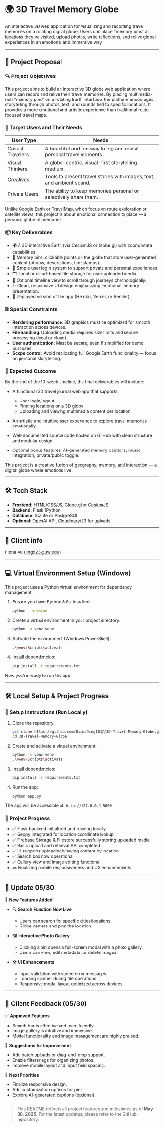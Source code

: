 # 🌍 3D Travel Memory Globe

An interactive 3D web application for visualizing and recording travel memories on a rotating digital globe. Users can place "memory pins" at locations they've visited, upload photos, write reflections, and relive global experiences in an emotional and immersive way.

---

## 🧭 Project Proposal

### 🔍 Project Objectives

This project aims to build an interactive 3D globe web application where users can record and relive their travel memories. By placing multimedia-rich "memory pins" on a rotating Earth interface, the platform encourages storytelling through photos, text, and sounds tied to specific locations. It provides a more emotional and artistic experience than traditional route-focused travel maps.

### 🎯 Target Users and Their Needs

| User Type        | Needs                                                                 |
| ---------------- | --------------------------------------------------------------------- |
| Casual Travelers | A beautiful and fun way to log and revisit personal travel moments.   |
| Visual Thinkers  | A globe-centric, visual-first storytelling medium.                    |
| Creatives        | Tools to present travel stories with images, text, and ambient sound. |
| Private Users    | The ability to keep memories personal or selectively share them.      |

Unlike Google Earth or TravelMap, which focus on route exploration or satellite views, this project is about emotional connection to place — a personal globe of memories.

### 📦 Key Deliverables

* 🌍 A 3D interactive Earth (via CesiumJS or Globe.gl) with zoom/rotate capabilities.
* 📌 Memory pins: clickable points on the globe that store user-generated content (photos, descriptions, timestamps).
* 🔐 Simple user login system to support private and personal experiences.
* 🗂 Local or cloud-based file storage for user-uploaded media.
* 🧭 Optional timeline view to scroll through journeys chronologically.
* ✨ Clean, responsive UI design emphasizing emotional memory presentation.
* 🚀 Deployed version of the app (Heroku, Vercel, or Render).

### ⛓ Special Constraints

* **Rendering performance**: 3D graphics must be optimized for smooth interaction across devices.
* **File handling**: Uploading media requires size limits and secure processing (local or cloud).
* **User authentication**: Must be secure, even if simplified for demo purposes.
* **Scope control**: Avoid replicating full Google Earth functionality — focus on personal storytelling.

### 🌈 Expected Outcome

By the end of the 10-week timeline, the final deliverables will include:

* A functional 3D travel journal web app that supports:

  * User login/logout
  * Pinning locations on a 3D globe
  * Uploading and viewing multimedia content per location
* An artistic and intuitive user experience to explore travel memories emotionally.
* Well-documented source code hosted on GitHub with clean structure and modular design.
* Optional bonus features: AI-generated memory captions, music integration, private/public toggle.

This project is a creative fusion of geography, memory, and interaction — a digital globe where emotions live.

---

## 🛠 Tech Stack

* **Frontend**: HTML/CSS/JS, Globe.gl or CesiumJS
* **Backend**: Flask (Python)
* **Database**: SQLite or PostgreSQL
* **Optional**: OpenAI API, Cloudinary/S3 for uploads

---

## 📁 Client info

Fiona Xu ([jingx23@uw.edu](mailto:jingx23@uw.edu))

---

## 💻 Virtual Environment Setup (Windows)

This project uses a Python virtual environment for dependency management.

1. Ensure you have Python 3.9+ installed:

   ```bash
   python --version
   ```
2. Create a virtual environment in your project directory:

   ```bash
   python -m venv venv
   ```
3. Activate the environment (Windows PowerShell):

   ```bash
   .\venv\Scripts\activate
   ```
4. Install dependencies:

   ```bash
   pip install -r requirements.txt
   ```

Now you're ready to run the app.

---

## 🛠️ Local Setup & Project Progress

### 🔧 Setup Instructions (Run Locally)

1. Clone the repository:

   ```bash
   git clone https://github.com/DianaDing1017/3D-Travel-Memory-Globe.git
   cd 3D-Travel-Memory-Globe
   ```
2. Create and activate a virtual environment:

   ```bash
   python -m venv venv
   .\venv\Scripts\activate
   ```
3. Install dependencies:

   ```bash
   pip install -r requirements.txt
   ```
4. Run the app:

   ```bash
   python app.py
   ```

The app will be accessible at: `http://127.0.0.1:5000`

### 📌 Project Progress

* ✅ Flask backend initialized and running locally
* ✅ Geopy integrated for location coordinate lookup
* ✅ Firebase Storage & Firestore successfully storing uploaded media
* ✅ Basic upload and retrieval API completed
* ✅ UI supports uploading/viewing content by location
* ✅ Search box now operational
* ✅ Gallery view and image editing functional
* 🔜 Finalizing mobile responsiveness and UX enhancements

---

## 🔄 Update 05/30

🚀 **New Features Added**

* 🔍 **Search Function Now Live**

  * Users can search for specific cities/locations.
  * Globe centers and pins the location.

* 🖼️ **Interactive Photo Gallery**

  * Clicking a pin opens a full-screen modal with a photo gallery.
  * Users can view, edit metadata, or delete images.

* 🛠️ **UI Enhancements**

  * Input validation with styled error messages.
  * Loading spinner during file operations.
  * Responsive modal layout optimized across devices.

---

## 💬 Client Feedback (05/30)

✅ **Approved Features**

* Search bar is effective and user-friendly.
* Image gallery is intuitive and immersive.
* Modal functionality and image management are highly praised.

🔧 **Suggestions for Improvement**

* Add batch uploads or drag-and-drop support.
* Enable filters/tags for organizing photos.
* Improve mobile layout and input field spacing.

🎯 **Next Priorities**

* Finalize responsive design.
* Add customization options for pins.
* Explore AI-generated captions (optional).

---

> This README reflects all project features and milestones as of **May 30, 2025**. For the latest updates, please refer to the GitHub repository.
